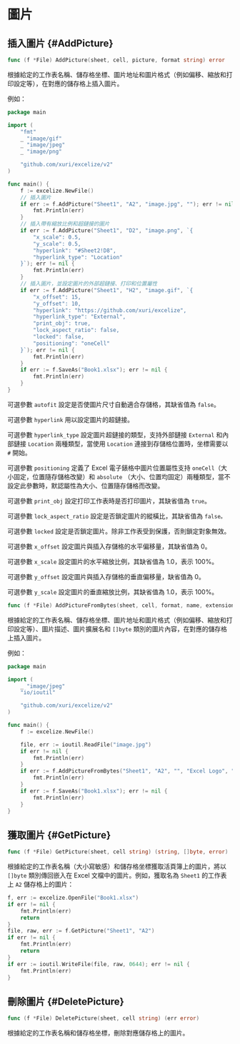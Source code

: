 # 圖片

## 插入圖片 {#AddPicture}

```go
func (f *File) AddPicture(sheet, cell, picture, format string) error
```

根據給定的工作表名稱、儲存格坐標、圖片地址和圖片格式（例如偏移、縮放和打印設定等），在對應的儲存格上插入圖片。

例如：

```go
package main

import (
    "fmt"
    _ "image/gif"
    _ "image/jpeg"
    _ "image/png"

    "github.com/xuri/excelize/v2"
)

func main() {
    f := excelize.NewFile()
    // 插入圖片
    if err := f.AddPicture("Sheet1", "A2", "image.jpg", ""); err != nil {
        fmt.Println(err)
    }
    // 插入帶有縮放比例和超鏈接的圖片
    if err := f.AddPicture("Sheet1", "D2", "image.png", `{
        "x_scale": 0.5,
        "y_scale": 0.5,
        "hyperlink": "#Sheet2!D8",
        "hyperlink_type": "Location"
    }`); err != nil {
        fmt.Println(err)
    }
    // 插入圖片，並設定圖片的外部超鏈接、打印和位置屬性
    if err := f.AddPicture("Sheet1", "H2", "image.gif", `{
        "x_offset": 15,
        "y_offset": 10,
        "hyperlink": "https://github.com/xuri/excelize",
        "hyperlink_type": "External",
        "print_obj": true,
        "lock_aspect_ratio": false,
        "locked": false,
        "positioning": "oneCell"
    }`); err != nil {
        fmt.Println(err)
    }
    if err := f.SaveAs("Book1.xlsx"); err != nil {
        fmt.Println(err)
    }
}
```

可選參數 `autofit` 設定是否使圖片尺寸自動適合存儲格，其缺省值為 `false`。

可選參數 `hyperlink` 用以設定圖片的超鏈接。

可選參數 `hyperlink_type` 設定圖片超鏈接的類型，支持外部鏈接 `External` 和內部鏈接 `Location` 兩種類型，當使用 `Location` 連接到存儲格位置時，坐標需要以 `#` 開始。

可選參數 `positioning` 定義了 Excel 電子錶格中圖片位置屬性支持 `oneCell`（大小固定，位置隨存儲格改變）和 `absolute` （大小、位置均固定）兩種類型，當不設定此參數時，默認屬性為大小、位置隨存儲格而改變。

可選參數 `print_obj` 設定打印工作表時是否打印圖片，其缺省值為 `true`。

可選參數 `lock_aspect_ratio` 設定是否鎖定圖片的縱橫比，其缺省值為 `false。`

可選參數 `locked` 設定是否鎖定圖片。除非工作表受到保護，否則鎖定對象無效。

可選參數 `x_offset` 設定圖片與插入存儲格的水平偏移量，其缺省值為 0。

可選參數 `x_scale` 設定圖片的水平縮放比例，其缺省值為 1.0，表示 100%。

可選參數 `y_offset` 設定圖片與插入存儲格的垂直偏移量，缺省值為 0。

可選參數 `y_scale` 設定圖片的垂直縮放比例，其缺省值為 1.0，表示 100%。

```go
func (f *File) AddPictureFromBytes(sheet, cell, format, name, extension string, file []byte) error
```

根據給定的工作表名稱、儲存格坐標、圖片地址和圖片格式（例如偏移、縮放和打印設定等）、圖片描述、圖片擴展名和 `[]byte` 類別的圖片內容，在對應的儲存格上插入圖片。

例如：

```go
package main

import (
    _ "image/jpeg"
    "io/ioutil"

    "github.com/xuri/excelize/v2"
)

func main() {
    f := excelize.NewFile()

    file, err := ioutil.ReadFile("image.jpg")
    if err != nil {
        fmt.Println(err)
    }
    if err := f.AddPictureFromBytes("Sheet1", "A2", "", "Excel Logo", ".jpg", file); err != nil {
        fmt.Println(err)
    }
    if err := f.SaveAs("Book1.xlsx"); err != nil {
        fmt.Println(err)
    }
}
```

## 獲取圖片 {#GetPicture}

```go
func (f *File) GetPicture(sheet, cell string) (string, []byte, error)
```

根據給定的工作表名稱（大小寫敏感）和儲存格坐標獲取活頁簿上的圖片，將以 `[]byte` 類別傳回嵌入在 Excel 文檔中的圖片。例如，獲取名為 `Sheet1` 的工作表上 `A2` 儲存格上的圖片：

```go
f, err := excelize.OpenFile("Book1.xlsx")
if err != nil {
    fmt.Println(err)
    return
}
file, raw, err := f.GetPicture("Sheet1", "A2")
if err != nil {
    fmt.Println(err)
    return
}
if err := ioutil.WriteFile(file, raw, 0644); err != nil {
    fmt.Println(err)
}
```

## 刪除圖片 {#DeletePicture}

```go
func (f *File) DeletePicture(sheet, cell string) (err error)
```

根據給定的工作表名稱和儲存格坐標，刪除對應儲存格上的圖片。
